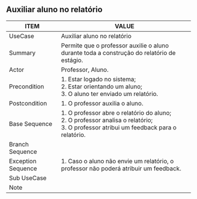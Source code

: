## Auxiliar aluno no relatório

| ITEM | VALUE |
| --- | --- |
| UseCase | Auxiliar aluno no relatório |
| Summary | Permite que o professor auxilie o aluno durante toda a construção do relatório de estágio. |
| Actor | Professor, Aluno.|
| Precondition | 1. Estar logado no sistema; <br> 2. Estar orientando um aluno;	<br> 3. O aluno ter enviado um relatório. |
| Postcondition | 1. O professor auxilia o aluno. |
| Base Sequence | 1. O professor abre o relatório do aluno; <br> 2. O professor analisa o relatório; <br> 3. O professor atribui um feedback para o relatório. |
| Branch Sequence | |
| Exception Sequence | 1. Caso o aluno não envie um relatório, o professor não poderá atribuir um feedback. |
| Sub UseCase |  |
| Note |  |
